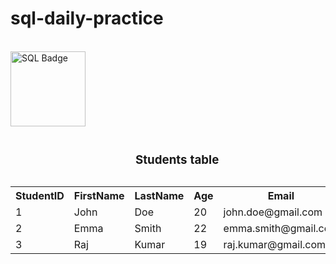 # sql-daily-practice
<br>

<div align="left">
  <img src="https://img.icons8.com/?size=100&id=6DNtZZtDIKKY&format=png&color=000000" 
       alt="SQL Badge" width="120"/>
</div>


<body>
    <table>
        <caption><h3>Students table</h3></caption>
        <tr>
            <th>StudentID</th>
            <th>FirstName</th>
            <th>LastName</th>
            <th>Age</th>
            <th>Email</th>
        </tr>
        <tr>
            <td>1</td>
            <td>John</td>
            <td>Doe</td>
            <td>20</td>
            <td>john.doe@gmail.com</td>
        </tr>
        <tr>
            <td>2</td>
            <td>Emma</td>
            <td>Smith</td>
            <td>22</td>
            <td>emma.smith@gmail.com</td>
        </tr>
        <tr>
            <td>3</td>
            <td>Raj</td>
            <td>Kumar</td>
            <td>19</td>
            <td>raj.kumar@gmail.com</td>
        </tr>
    </table>
</body>


